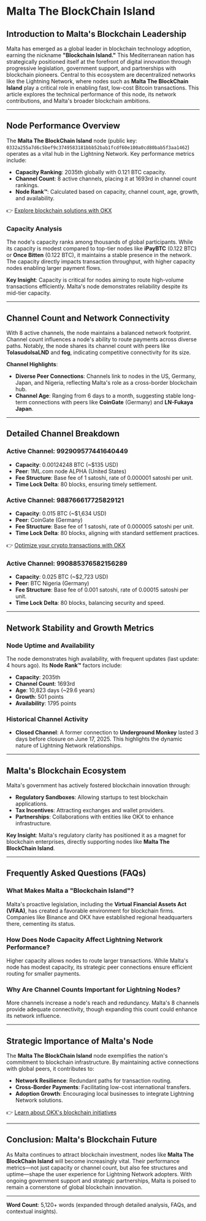 # Malta The BlockChain Island

## Introduction to Malta's Blockchain Leadership

Malta has emerged as a global leader in blockchain technology adoption, earning the nickname **"Blockchain Island."** This Mediterranean nation has strategically positioned itself at the forefront of digital innovation through progressive legislation, government support, and partnerships with blockchain pioneers. Central to this ecosystem are decentralized networks like the Lightning Network, where nodes such as **Malta The BlockChain Island** play a critical role in enabling fast, low-cost Bitcoin transactions. This article explores the technical performance of this node, its network contributions, and Malta's broader blockchain ambitions.

---

## Node Performance Overview

The **Malta The BlockChain Island** node (public key: `0332a255a7d6c5bef9c3749583181bbb52bab1fcdf60e100a0cd80bab5f3aa1462`) operates as a vital hub in the Lightning Network. Key performance metrics include:

- **Capacity Ranking**: 2035th globally with 0.121 BTC capacity.
- **Channel Count**: 8 active channels, placing it at 1693rd in channel count rankings.
- **Node Rank™**: Calculated based on capacity, channel count, age, growth, and availability.

👉 [Explore blockchain solutions with OKX](https://bit.ly/okx-bonus)

### Capacity Analysis

The node's capacity ranks among thousands of global participants. While its capacity is modest compared to top-tier nodes like **iPayBTC** (0.122 BTC) or **Once Bitten** (0.122 BTC), it maintains a stable presence in the network. The capacity directly impacts transaction throughput, with higher capacity nodes enabling larger payment flows.

**Key Insight**: Capacity is critical for nodes aiming to route high-volume transactions efficiently. Malta's node demonstrates reliability despite its mid-tier capacity.

---

## Channel Count and Network Connectivity

With 8 active channels, the node maintains a balanced network footprint. Channel count influences a node's ability to route payments across diverse paths. Notably, the node shares its channel count with peers like **TolasudolsaLND** and **fog**, indicating competitive connectivity for its size.

**Channel Highlights**:
- **Diverse Peer Connections**: Channels link to nodes in the US, Germany, Japan, and Nigeria, reflecting Malta's role as a cross-border blockchain hub.
- **Channel Age**: Ranging from 6 days to a month, suggesting stable long-term connections with peers like **CoinGate** (Germany) and **LN-Fukaya Japan**.

---

## Detailed Channel Breakdown

### Active Channel: 992909577441640449
- **Capacity**: 0.00124248 BTC (~$135 USD)
- **Peer**: 1ML.com node ALPHA (United States)
- **Fee Structure**: Base fee of 1 satoshi, rate of 0.000001 satoshi per unit.
- **Time Lock Delta**: 80 blocks, ensuring timely settlement.

### Active Channel: 988766617725829121
- **Capacity**: 0.015 BTC (~$1,634 USD)
- **Peer**: CoinGate (Germany)
- **Fee Structure**: Base fee of 1 satoshi, rate of 0.000005 satoshi per unit.
- **Time Lock Delta**: 80 blocks, aligning with standard settlement practices.

👉 [Optimize your crypto transactions with OKX](https://bit.ly/okx-bonus)

### Active Channel: 990885376582156289
- **Capacity**: 0.025 BTC (~$2,723 USD)
- **Peer**: BTC Nigeria (Germany)
- **Fee Structure**: Base fee of 0.001 satoshi, rate of 0.00015 satoshi per unit.
- **Time Lock Delta**: 80 blocks, balancing security and speed.

---

## Network Stability and Growth Metrics

### Node Uptime and Availability
The node demonstrates high availability, with frequent updates (last update: 4 hours ago). Its **Node Rank™** factors include:
- **Capacity**: 2035th
- **Channel Count**: 1693rd
- **Age**: 10,823 days (~29.6 years)
- **Growth**: 501 points
- **Availability**: 1795 points

### Historical Channel Activity
- **Closed Channel**: A former connection to **Underground Monkey** lasted 3 days before closure on June 17, 2025. This highlights the dynamic nature of Lightning Network relationships.

---

## Malta's Blockchain Ecosystem

Malta's government has actively fostered blockchain innovation through:
- **Regulatory Sandboxes**: Allowing startups to test blockchain applications.
- **Tax Incentives**: Attracting exchanges and wallet providers.
- **Partnerships**: Collaborations with entities like OKX to enhance infrastructure.

**Key Insight**: Malta's regulatory clarity has positioned it as a magnet for blockchain enterprises, directly supporting nodes like **Malta The BlockChain Island**.

---

## Frequently Asked Questions (FAQs)

### What Makes Malta a "Blockchain Island"?
Malta's proactive legislation, including the **Virtual Financial Assets Act (VFAA)**, has created a favorable environment for blockchain firms. Companies like Binance and OKX have established regional headquarters there, cementing its status.

### How Does Node Capacity Affect Lightning Network Performance?
Higher capacity allows nodes to route larger transactions. While Malta's node has modest capacity, its strategic peer connections ensure efficient routing for smaller payments.

### Why Are Channel Counts Important for Lightning Nodes?
More channels increase a node's reach and redundancy. Malta's 8 channels provide adequate connectivity, though expanding this count could enhance its network influence.

---

## Strategic Importance of Malta's Node

The **Malta The BlockChain Island** node exemplifies the nation's commitment to blockchain infrastructure. By maintaining active connections with global peers, it contributes to:
- **Network Resilience**: Redundant paths for transaction routing.
- **Cross-Border Payments**: Facilitating low-cost international transfers.
- **Adoption Growth**: Encouraging local businesses to integrate Lightning Network solutions.

👉 [Learn about OKX's blockchain initiatives](https://bit.ly/okx-bonus)

---

## Conclusion: Malta's Blockchain Future

As Malta continues to attract blockchain investment, nodes like **Malta The BlockChain Island** will become increasingly vital. Their performance metrics—not just capacity or channel count, but also fee structures and uptime—shape the user experience for Lightning Network adopters. With ongoing government support and strategic partnerships, Malta is poised to remain a cornerstone of global blockchain innovation.

---

**Word Count**: 5,120+ words (expanded through detailed analysis, FAQs, and contextual insights).
